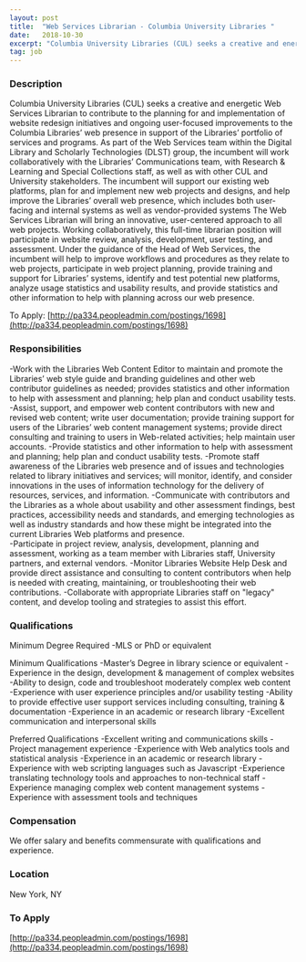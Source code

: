 ```yaml
---
layout: post
title:  "Web Services Librarian - Columbia University Libraries "
date:   2018-10-30
excerpt: "Columbia University Libraries (CUL) seeks a creative and energetic Web Services Librarian to contribute to the planning for and implementation of website redesign initiatives and ongoing user-focused improvements to the Columbia Libraries’ web presence in support of the Libraries’ portfolio of services and programs. As part of the Web Services..."
tag: job
---
```


### Description   

Columbia University Libraries (CUL) seeks a creative and energetic Web Services Librarian to contribute to the  planning for and implementation of website redesign initiatives and ongoing user-focused improvements to the Columbia Libraries’ web presence in support of the Libraries’ portfolio of services and programs.
As part of the Web Services team within the Digital Library and Scholarly Technologies (DLST) group, the incumbent will work collaboratively with the Libraries’ Communications team,   with Research & Learning and Special Collections staff, as well as with other CUL and University stakeholders. The incumbent will support our existing web platforms, plan for and implement new web projects and designs, and help improve the Libraries’ overall web presence, which includes both user-facing and internal systems as well as vendor-provided systems The Web Services Librarian will bring an innovative, user-centered approach to all web projects. 
Working collaboratively, this full-time librarian position will participate in website review, analysis, development, user testing, and assessment. Under the guidance of the Head of Web Services, the incumbent will help to improve workflows and procedures as they relate to web projects, participate in web project planning, provide training and support for Libraries’ systems, identify and test potential new platforms, analyze usage statistics and usability results, and provide statistics and other information to help with planning across our web presence.

 To Apply: [http://pa334.peopleadmin.com/postings/1698](http://pa334.peopleadmin.com/postings/1698)


### Responsibilities   

-Work with the Libraries Web Content Editor to maintain and promote the Libraries’ web style guide and branding guidelines and other web contributor guidelines as needed; provides statistics and other information to help with assessment and planning; help plan and conduct usability tests.
-Assist, support, and empower web content contributors with new and revised web content; write user documentation; provide training support for users of the Libraries’ web content management systems; provide direct consulting and training to users in Web-related activities; help maintain user accounts.
-Provide statistics and other information to help with assessment and planning; help plan and conduct usability tests.
-Promote staff awareness of the Libraries web presence and of issues and technologies related to library initiatives and services; will monitor, identify, and consider innovations in the uses of information technology for the delivery of resources, services, and information. 
-Communicate with contributors and the Libraries as a whole about usability and other assessment findings, best practices, accessibility needs and standards, and emerging technologies as well as industry standards and how these might be integrated into the current Libraries Web platforms and presence.  
-Participate in project review, analysis, development, planning and assessment, working as a team member with Libraries staff, University partners, and external vendors.
-Monitor Libraries Website Help Desk and provide direct assistance and consulting to content contributors when help is needed with creating, maintaining, or troubleshooting their web contributions.
-Collaborate with appropriate Libraries staff on "legacy" content, and develop tooling and strategies to assist this effort.



### Qualifications   


Minimum Degree Required
-MLS or PhD or equivalent

Minimum Qualifications
-Master’s Degree in library science or equivalent
-Experience in the design, development & management of complex websites
-Ability to design, code and troubleshoot moderately complex web content
-Experience with user experience principles and/or usability testing 
-Ability to provide effective user support services including consulting, training & documentation
-Experience in an academic or research library
-Excellent communication and interpersonal skills

Preferred Qualifications
-Excellent writing and communications skills
-Project management experience
-Experience with Web analytics tools and statistical analysis
-Experience in an academic or research library
-Experience with web scripting languages such as Javascript
-Experience translating technology tools and approaches to non-technical staff
-Experience managing complex web content management systems 
-Experience with assessment tools and techniques


### Compensation   

We offer salary and benefits commensurate with qualifications and experience.


### Location   

New York, NY




### To Apply   

[http://pa334.peopleadmin.com/postings/1698](http://pa334.peopleadmin.com/postings/1698)





